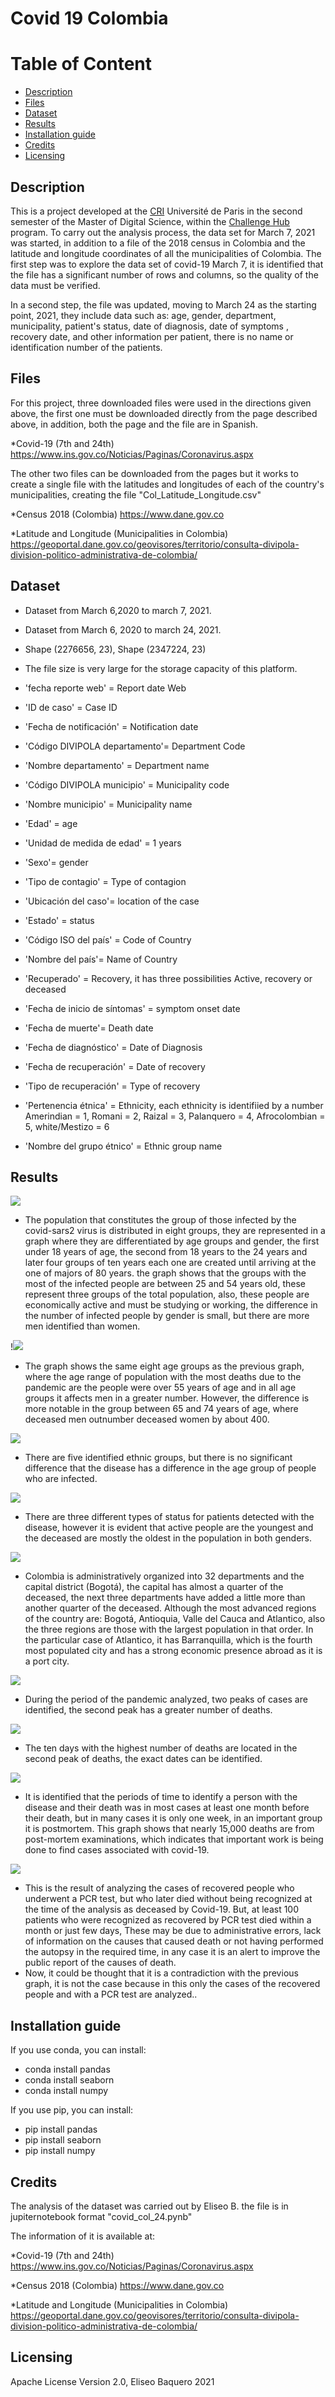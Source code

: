 Covid 19 Colombia
================
Table of Content
================
  * [Description](#description)
  * [Files](#files)
  * [Dataset](#dataset)
  * [Results](#results)
  * [Installation guide](#installation-guide)
  * [Credits](#credits)
  * [Licensing](#licensing)
  
## Description
This is a project developed at the [CRI](https://cri-paris.org/en) Université de Paris in the second semester of the Master of Digital Science, within the [Challenge Hub](https://master.cri-paris.org/en/challenge-hub) program.
To carry out the analysis process, the data set for March 7, 2021 was started, in addition to a file of the 2018 census in Colombia and the latitude and longitude coordinates of all the municipalities of Colombia.
The first step was to explore the data set of covid-19 March 7, it is identified that the file has a significant number of rows and columns, so the quality of the data must be verified.

In a second step, the file was updated, moving to March 24 as the starting point, 2021, they include data such as: age, gender, department, municipality, patient's status, date of diagnosis, date of symptoms , recovery date, and other information per patient, there is no name or identification number of the patients.

## Files
For this project, three downloaded files were used in the directions given above, the first one must be downloaded directly from the page described above, in addition, both the page and the file are in Spanish.

  *Covid-19 (7th and 24th)
https://www.ins.gov.co/Noticias/Paginas/Coronavirus.aspx

The other two files can be downloaded from the pages but it works to create a single file with the latitudes and longitudes of each of the country's municipalities, creating the file "Col_Latitude_Longitude.csv"

  *Census 2018 (Colombia)
https://www.dane.gov.co

  *Latitude and Longitude (Municipalities in Colombia)
https://geoportal.dane.gov.co/geovisores/territorio/consulta-divipola-division-politico-administrativa-de-colombia/

## Dataset
* Dataset from March 6,2020 to march 7, 2021.
* Dataset from March 6, 2020 to march 24, 2021.
* Shape (2276656, 23), Shape (2347224, 23)
* The file size is very large for the storage capacity of this platform.

* 'fecha reporte web' = Report date Web 
* 'ID de caso' = Case ID 
* 'Fecha de notificación' = Notification date
* 'Código DIVIPOLA departamento'= Department Code 
* 'Nombre departamento' = Department name
* 'Código DIVIPOLA municipio' = Municipality code 
* 'Nombre municipio' = Municipality name
* 'Edad' = age
* 'Unidad de medida de edad' = 1 years 
* 'Sexo'= gender
* 'Tipo de contagio' = Type of contagion
* 'Ubicación del caso'= location of the case 
* 'Estado' = status 
* 'Código ISO del país' = Code of Country
* 'Nombre del país'= Name of Country
* 'Recuperado' = Recovery, it has three possibilities Active, recovery or deceased
* 'Fecha de inicio de síntomas' = symptom onset date
* 'Fecha de muerte'= Death date
* 'Fecha de diagnóstico' = Date of Diagnosis
* 'Fecha de recuperación' = Date of recovery
* 'Tipo de recuperación' = Type of recovery
* 'Pertenencia étnica' = Ethnicity, each ethnicity is identifiied by a number Amerindian = 1, Romani = 2, Raizal = 3, Palanquero = 4, Afrocolombian = 5, white/Mestizo = 6 
* 'Nombre del grupo étnico' = Ethnic group name

## Results

![](Images/Distribution%20Covid-19.png)
- The population that constitutes the group of those infected by the covid-sars2 virus is distributed in eight groups, they are represented in a graph where they are differentiated by age groups and gender, the first under 18 years of age, the second from 18 years to the 24 years and later four groups of ten years each one are created until arriving at the one of majors of 80 years. the graph shows that the groups with the most of the infected people are between 25 and 54 years old, these represent three groups of the total population, also, these people are economically active and must be studying or working, the difference in the number of infected people by gender is small, but there are more men identified than women.

!![](Images/Deceased%20groups.png)
- The graph shows the same eight age groups as the previous graph, where the age range of population with the most deaths due to the pandemic are the people were over 55 years of age and in all age groups it affects men in a greater number. However, the difference is more notable in the group between 65 and 74 years of age, where deceased men outnumber deceased women by about 400.

![](Images/Ethnic%20groups.png)
- There are five identified ethnic groups, but there is no significant difference that the disease has a difference in the age group of people who are infected.

![](Images/Location%202.png)
- There are three different types of status for patients detected with the disease, however it is evident that active people are the youngest and the deceased are mostly the oldest in the population in both genders.

![](Images/Distribution%20by%20departments.png)
- Colombia is administratively organized into 32 departments and the capital district (Bogotá), the capital has almost a quarter of the deceased, the next three departments have added a little more than another quarter of the deceased. Although the most advanced regions of the country are: Bogotá, Antioquia, Valle del Cauca and Atlantico, also the three regions are those with the largest population in that order. In the particular case of Atlantico, it has Barranquilla, which is the fourth most populated city and has a strong economic presence abroad as it is a port city.

![](Images/Evolution.png)
- During the period of the pandemic analyzed, two peaks of cases are identified, the second peak has a greater number of deaths.

![](Images/top%20days.png)
- The ten days with the highest number of deaths are located in the second peak of deaths, the exact dates can be identified.

![](Images/time%20of%20diagnosis.png)
- It is identified that the periods of time to identify a person with the disease and their death was in most cases at least one month before their death, but in many cases it is only one week, in an important group it is postmortem. This graph shows that nearly 15,000 deaths are from post-mortem examinations, which indicates that important work is being done to find cases associated with covid-19.

![](Images/test%20of%20PCR.png)
- This is the result of analyzing the cases of recovered people who underwent a PCR test, but who later died without being recognized at the time of the analysis as deceased by Covid-19. But, at least 100 patients who were recognized as recovered by PCR test died within a month or just few days, These may be due to administrative errors, lack of information on the causes that caused death or not having performed the autopsy in the required time, in any case it is an alert to improve the public report of the causes of death.
- Now, it could be thought that it is a contradiction with the previous graph, it is not the case because in this only the cases of the recovered people and with a PCR test are analyzed..

## Installation guide

If you use conda, you can install: 

   * conda install pandas
   * conda install seaborn
   * conda install numpy

If you use pip, you can install: 

   * pip install pandas
   * pip install seaborn
   * pip install numpy
    
## Credits
The analysis of the dataset was carried out by Eliseo B.
the file is in jupiternotebook format "covid_col_24.pynb"

The information of it is available at:

 *Covid-19 (7th and 24th)
https://www.ins.gov.co/Noticias/Paginas/Coronavirus.aspx

  *Census 2018 (Colombia)
https://www.dane.gov.co

  *Latitude and Longitude (Municipalities in Colombia)
https://geoportal.dane.gov.co/geovisores/territorio/consulta-divipola-division-politico-administrativa-de-colombia/

## Licensing
 Apache License Version 2.0, Eliseo Baquero 2021
